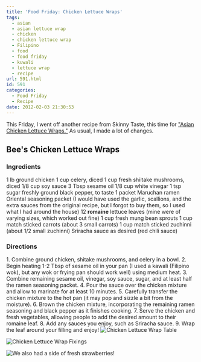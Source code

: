 ```yaml
---
title: 'Food Friday: Chicken Lettuce Wraps'
tags:
  - asian
  - asian lettuce wrap
  - chicken
  - chicken lettuce wrap
  - Filipino
  - food
  - food friday
  - kuwali
  - lettuce wrap
  - recipe
url: 591.html
id: 591
categories:
  - Food Friday
  - Recipe
date: 2012-02-03 21:30:53
---
```


This Friday, I went off another recipe from Skinny Taste, this time for ["Asian Chicken Lettuce Wraps."](http://www.skinnytaste.com/2012/01/asian-chicken-lettuce-wraps.html) As usual, I made a lot of changes.

Bee's Chicken Lettuce Wraps
---------------------------

### Ingredients

1 lb ground chicken 1 cup celery, diced 1 cup fresh shiitake mushrooms, diced 1/8 cup soy sauce 3 Tbsp sesame oil 1/8 cup white vinegar 1 tsp sugar freshly ground black pepper, to taste 1 packet Maruchan ramen Oriental seasoning packet (I would have used the garlic, scallions, and the extra sauces from the original recipe, but I forgot to buy them, so I used what I had around the house) 12 **romaine** lettuce leaves (mine were of varying sizes, which worked out fine) 1 cup fresh mung bean sprouts 1 cup match sticked carrots (about 3 small carrots) 1 cup match sticked zuchinni (about 1/2 small zuchinni) Sriracha sauce as desired (red chili sauce)

### Directions

1\. Combine ground chicken, shitake mushrooms, and celery in a bowl. 2. Begin heating 1-2 Tbsp of sesame oil in your pan (I used a kawali (Filipino wok), but any wok or frying pan should work well) using medium heat. 3. Combine remaining sesame oil, vinegar, soy sauce, sugar, and at least half the ramen seasoning packet. 4. Pour the sauce over the chicken mixture and allow to marinate for at least 10 minutes. 5. Carefully transfer the chicken mixture to the hot pan (it may pop and sizzle a bit from the moisture). 6. Brown the chicken mixture, incorporating the remaining ramen seasoning and black pepper as it finishes cooking. 7. Serve the chicken and fresh vegetables, allowing people to add the desired amount to their romaine leaf. 8. Add any sauces you enjoy, such as Sriracha sauce. 9. Wrap the leaf around your filling and enjoy! ![](http://farm8.staticflickr.com/7153/6814770511_c0762c15c7.jpg "Chicken Lettuce Wrap Table")

![](http://farm8.staticflickr.com/7029/6814765923_471271d6ec.jpg "Chicken Lettuce Wrap Fixings")

![](http://farm8.staticflickr.com/7023/6814769273_27529e2937.jpg "We also had a side of fresh strawberries!")